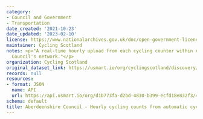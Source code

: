 ```yaml
---
category:
- Council and Government
- Transportation
date_created: '2021-10-23'
date_updated: '2023-02-10'
license: https://www.nationalarchives.gov.uk/doc/open-government-licence/version/3/
maintainer: Cycling Scotland
notes: <p>"A real-time hourly upload from each cycling counter within Aberdeenshire
  Council's network."</p>
organization: Cycling Scotland
original_dataset_link: https://usmart.io/org/cyclingscotland/discovery/discovery-view-detail/be55e07e-234e-4506-b478-b614097c355e
records: null
resources:
- format: JSON
  name: API
  url: https://api.usmart.io/org/d1b773fa-d2bd-4830-b399-ecfd18e832f3/4373c5be-42a7-4dd3-8062-9f8b16a4d3f1/1/urql
schema: default
title: Aberdeenshire Council - Hourly cycling counts from automatic cycling counters
---
```

